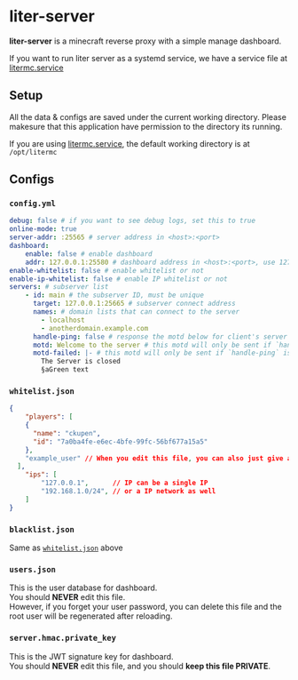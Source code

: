 
# liter-server

**liter-server** is a minecraft reverse proxy with a simple manage dashboard.

If you want to run liter server as a systemd service, we have a service file at [litermc.service](./litermc.service)


## Setup

All the data & configs are saved under the current working directory. Please makesure that this application have permission to the directory its running.

If you are using [litermc.service](./litermc.service), the default working directory is at `/opt/litermc`

## Configs

### `config.yml`

```yml
debug: false # if you want to see debug logs, set this to true
online-mode: true
server-addr: :25565 # server address in <host>:<port>
dashboard:
    enable: false # enable dashboard
    addr: 127.0.0.1:25580 # dashboard address in <host>:<port>, use 127.0.0.1 as the host to keep it private
enable-whitelist: false # enable whitelist or not
enable-ip-whitelist: false # enable IP whitelist or not
servers: # subserver list
    - id: main # the subserver ID, must be unique
      target: 127.0.0.1:25665 # subserver connect address
      names: # domain lists that can connect to the server
        - localhost
        - anotherdomain.example.com
      handle-ping: false # response the motd below for client's server list ping
      motd: Welcome to the server # this motd will only be sent if `handle-ping` is true
      motd-failed: |- # this motd will only be sent if `handle-ping` is false and could not ping the subserver
        The Server is closed
        §aGreen text
```

### `whitelist.json`

```json
{
	"players": [
    {
      "name": "ckupen",
      "id": "7a0ba4fe-e6ec-4bfe-99fc-56bf677a15a5"
    },
    "example_user" // When you edit this file, you can also just give a string and it will automatically parse into the correct structure above
  ],
	"ips": [
		"127.0.0.1",      // IP can be a single IP
		"192.168.1.0/24", // or a IP network as well
	]
}
```

### `blacklist.json`

Same as [`whitelist.json`](#whitelist.json) above

### `users.json`

This is the user database for dashboard.  
You should **NEVER** edit this file.  
However, if you forget your user password, you can delete this file and the root user will be regenerated after reloading.

### `server.hmac.private_key`

This is the JWT signature key for dashboard.  
You should **NEVER** edit this file, and you should **keep this file PRIVATE**.  

